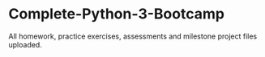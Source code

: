 # Complete-Python-3-Bootcamp
All homework, practice exercises, assessments and milestone project files uploaded.
